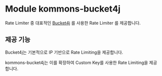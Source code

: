 # Module kommons-bucket4j

Rate Limiter 중 대표적인 [Bucket4j](https://github.com/vladimir-bukhtoyarov/bucket4j) 를 사용한 Rate Limiter 를 제공합니다.

## 제공 기능

Bucket4j는 기본적으로 IP 기반으로 Rate Limiting을 제공합니다.

kommons-bucket4j는 이를 확장하여 Custom Key를 사용한 Rate Limiting을 제공합니다.
